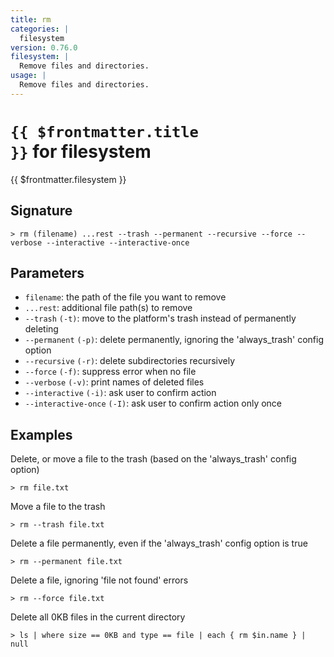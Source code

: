 ```yaml
---
title: rm
categories: |
  filesystem
version: 0.76.0
filesystem: |
  Remove files and directories.
usage: |
  Remove files and directories.
---
```


# <code>{{ $frontmatter.title }}</code> for filesystem

<div class='command-title'>{{ $frontmatter.filesystem }}</div>

## Signature

```> rm (filename) ...rest --trash --permanent --recursive --force --verbose --interactive --interactive-once```

## Parameters

 -  `filename`: the path of the file you want to remove
 -  `...rest`: additional file path(s) to remove
 -  `--trash` `(-t)`: move to the platform's trash instead of permanently deleting
 -  `--permanent` `(-p)`: delete permanently, ignoring the 'always_trash' config option
 -  `--recursive` `(-r)`: delete subdirectories recursively
 -  `--force` `(-f)`: suppress error when no file
 -  `--verbose` `(-v)`: print names of deleted files
 -  `--interactive` `(-i)`: ask user to confirm action
 -  `--interactive-once` `(-I)`: ask user to confirm action only once

## Examples

Delete, or move a file to the trash (based on the 'always_trash' config option)
```shell
> rm file.txt
```

Move a file to the trash
```shell
> rm --trash file.txt
```

Delete a file permanently, even if the 'always_trash' config option is true
```shell
> rm --permanent file.txt
```

Delete a file, ignoring 'file not found' errors
```shell
> rm --force file.txt
```

Delete all 0KB files in the current directory
```shell
> ls | where size == 0KB and type == file | each { rm $in.name } | null
```
